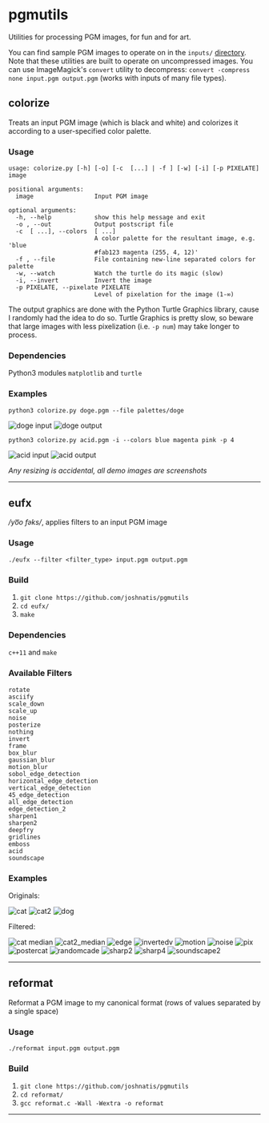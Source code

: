 # pgmutils
Utilities for processing PGM images, for fun and for art.

You can find sample PGM images to operate on in the `inputs/` [directory](/inputs). Note that these utilities are built to operate on uncompressed images. You can use ImageMagick's `convert` utility to decompress: `convert -compress none input.pgm output.pgm` (works with inputs of many file types).

## colorize
Treats an input PGM image (which is black and white) and colorizes it according to a user-specified color palette.

### Usage
```
usage: colorize.py [-h] [-o] [-c  [...] | -f ] [-w] [-i] [-p PIXELATE] image

positional arguments:
  image                 Input PGM image

optional arguments:
  -h, --help            show this help message and exit
  -o , --out            Output postscript file
  -c  [ ...], --colors  [ ...]
                        A color palette for the resultant image, e.g. 'blue
                        #fab123 magenta (255, 4, 12)'
  -f , --file           File containing new-line separated colors for palette
  -w, --watch           Watch the turtle do its magic (slow)
  -i, --invert          Invert the image
  -p PIXELATE, --pixelate PIXELATE
                        Level of pixelation for the image (1-∞)
```

The output graphics are done with the Python Turtle Graphics library, cause I randomly had the idea to do so. Turtle Graphics is pretty slow, so beware that large images with less pixelization (i.e. `-p num`) may take longer to process.

### Dependencies

Python3 modules `matplotlib` and `turtle`

### Examples

`python3 colorize.py doge.pgm --file palettes/doge`

![doge input](demo_assets/doge_bw.jpg)
![doge output](colorize/outputs/doge_colorized.jpg)

`python3 colorize.py acid.pgm -i --colors blue magenta pink -p 4`

![acid input](demo_assets/acid_bw.jpg)
![acid output](colorize/outputs/acid_colorized.jpg)

*Any resizing is accidental, all demo images are screenshots*

---

## eufx
_/yo͞o fəks/_, applies filters to an input PGM image

### Usage
```
./eufx --filter <filter_type> input.pgm output.pgm
```

### Build
1. `git clone https://github.com/joshnatis/pgmutils`
2. `cd eufx/`
2. `make`

### Dependencies
`c++11` and `make`

### Available Filters
```
rotate
asciify
scale_down
scale_up
noise
posterize
nothing
invert
frame
box_blur
gaussian_blur
motion_blur
sobol_edge_detection
horizontal_edge_detection
vertical_edge_detection
45_edge_detection
all_edge_detection
edge_detection_2
sharpen1
sharpen2
deepfry
gridlines
emboss
acid
soundscape
```

### Examples

Originals:

![cat](demo_assets/cat_bw.jpg)
![cat2](demo_assets/cat2_bw.jpg)
![dog](demo_assets/dog_bw.jpg)

Filtered:

![cat median](eufx/outputs/cat_median.jpg)
![cat2_median](eufx/outputs/cat2_median.jpg)
![edge](eufx/outputs/edge.jpg)
![invertedv](eufx/outputs/invertedv.jpg)
![motion](eufx/outputs/motion.jpg)
![noise](eufx/outputs/noise.jpg)
![pix](eufx/outputs/pix.jpg)
![postercat](eufx/outputs/postercat.jpg)
![randomcade](eufx/outputs/randomcade.jpg)
![sharp2](eufx/outputs/sharp2.jpg)
![sharp4](eufx/outputs/sharp4.jpg)
![soundscape2](eufx/outputs/soundscape2.jpg)

---

## reformat
Reformat a PGM image to my canonical format (rows of values separated by a single space)

### Usage
```
./reformat input.pgm output.pgm
```

### Build
1. `git clone https://github.com/joshnatis/pgmutils`
2. `cd reformat/`
2. `gcc reformat.c -Wall -Wextra -o reformat`

---
